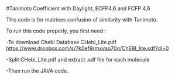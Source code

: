 #Tanimoto Coefficient with Daylight, ECFP4,6 and FCFP 4,6


This code is for matrices confusion of similarity with Tanimoto.

To run this code properly, you first need :

-To download Chebi Database CHebi_Lite.pdf https://www.dropbox.com/s/7k0ef9rmxvao70q/ChEBI_lite.sdf?dl=0

-Split CHebi_Lite.pdf and extract .sdf file for each molecule 

-Then run the JAVA code.
